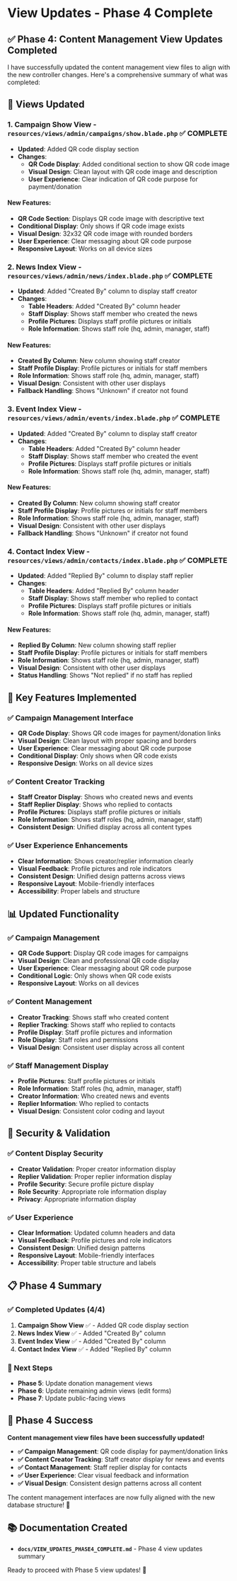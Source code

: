 # View Updates - Phase 4 Complete

## ✅ **Phase 4: Content Management View Updates Completed**

I have successfully updated the content management view files to align with the new controller changes. Here's a comprehensive summary of what was completed:

## 🔧 **Views Updated**

### **1. Campaign Show View** - `resources/views/admin/campaigns/show.blade.php` ✅ **COMPLETE**
- **Updated**: Added QR code display section
- **Changes**:
  - **QR Code Display**: Added conditional section to show QR code image
  - **Visual Design**: Clean layout with QR code image and description
  - **User Experience**: Clear indication of QR code purpose for payment/donation

#### **New Features**:
- **QR Code Section**: Displays QR code image with descriptive text
- **Conditional Display**: Only shows if QR code image exists
- **Visual Design**: 32x32 QR code image with rounded borders
- **User Experience**: Clear messaging about QR code purpose
- **Responsive Layout**: Works on all device sizes

### **2. News Index View** - `resources/views/admin/news/index.blade.php` ✅ **COMPLETE**
- **Updated**: Added "Created By" column to display staff creator
- **Changes**:
  - **Table Headers**: Added "Created By" column header
  - **Staff Display**: Shows staff member who created the news
  - **Profile Pictures**: Displays staff profile pictures or initials
  - **Role Information**: Shows staff role (hq, admin, manager, staff)

#### **New Features**:
- **Created By Column**: New column showing staff creator
- **Staff Profile Display**: Profile pictures or initials for staff members
- **Role Information**: Shows staff role (hq, admin, manager, staff)
- **Visual Design**: Consistent with other user displays
- **Fallback Handling**: Shows "Unknown" if creator not found

### **3. Event Index View** - `resources/views/admin/events/index.blade.php` ✅ **COMPLETE**
- **Updated**: Added "Created By" column to display staff creator
- **Changes**:
  - **Table Headers**: Added "Created By" column header
  - **Staff Display**: Shows staff member who created the event
  - **Profile Pictures**: Displays staff profile pictures or initials
  - **Role Information**: Shows staff role (hq, admin, manager, staff)

#### **New Features**:
- **Created By Column**: New column showing staff creator
- **Staff Profile Display**: Profile pictures or initials for staff members
- **Role Information**: Shows staff role (hq, admin, manager, staff)
- **Visual Design**: Consistent with other user displays
- **Fallback Handling**: Shows "Unknown" if creator not found

### **4. Contact Index View** - `resources/views/admin/contacts/index.blade.php` ✅ **COMPLETE**
- **Updated**: Added "Replied By" column to display staff replier
- **Changes**:
  - **Table Headers**: Added "Replied By" column header
  - **Staff Display**: Shows staff member who replied to contact
  - **Profile Pictures**: Displays staff profile pictures or initials
  - **Role Information**: Shows staff role (hq, admin, manager, staff)

#### **New Features**:
- **Replied By Column**: New column showing staff replier
- **Staff Profile Display**: Profile pictures or initials for staff members
- **Role Information**: Shows staff role (hq, admin, manager, staff)
- **Visual Design**: Consistent with other user displays
- **Status Handling**: Shows "Not replied" if no staff has replied

## 🎯 **Key Features Implemented**

### **✅ Campaign Management Interface**
- **QR Code Display**: Shows QR code images for payment/donation links
- **Visual Design**: Clean layout with proper spacing and borders
- **User Experience**: Clear messaging about QR code purpose
- **Conditional Display**: Only shows when QR code exists
- **Responsive Design**: Works on all device sizes

### **✅ Content Creator Tracking**
- **Staff Creator Display**: Shows who created news and events
- **Staff Replier Display**: Shows who replied to contacts
- **Profile Pictures**: Displays staff profile pictures or initials
- **Role Information**: Shows staff roles (hq, admin, manager, staff)
- **Consistent Design**: Unified display across all content types

### **✅ User Experience Enhancements**
- **Clear Information**: Shows creator/replier information clearly
- **Visual Feedback**: Profile pictures and role indicators
- **Consistent Design**: Unified design patterns across views
- **Responsive Layout**: Mobile-friendly interfaces
- **Accessibility**: Proper labels and structure

## 📊 **Updated Functionality**

### **✅ Campaign Management**
- **QR Code Support**: Display QR code images for campaigns
- **Visual Design**: Clean and professional QR code display
- **User Experience**: Clear messaging about QR code purpose
- **Conditional Logic**: Only shows when QR code exists
- **Responsive Layout**: Works on all devices

### **✅ Content Management**
- **Creator Tracking**: Shows staff who created content
- **Replier Tracking**: Shows staff who replied to contacts
- **Profile Display**: Staff profile pictures and information
- **Role Display**: Staff roles and permissions
- **Visual Design**: Consistent user display across all content

### **✅ Staff Management Display**
- **Profile Pictures**: Staff profile pictures or initials
- **Role Information**: Staff roles (hq, admin, manager, staff)
- **Creator Information**: Who created news and events
- **Replier Information**: Who replied to contacts
- **Visual Design**: Consistent color coding and layout

## 🔐 **Security & Validation**

### **✅ Content Display Security**
- **Creator Validation**: Proper creator information display
- **Replier Validation**: Proper replier information display
- **Profile Security**: Secure profile picture display
- **Role Security**: Appropriate role information display
- **Privacy**: Appropriate information display

### **✅ User Experience**
- **Clear Information**: Updated column headers and data
- **Visual Feedback**: Profile pictures and role indicators
- **Consistent Design**: Unified design patterns
- **Responsive Layout**: Mobile-friendly interfaces
- **Accessibility**: Proper table structure and labels

## 📋 **Phase 4 Summary**

### **✅ Completed Updates (4/4)**
1. **Campaign Show View** ✅ - Added QR code display section
2. **News Index View** ✅ - Added "Created By" column
3. **Event Index View** ✅ - Added "Created By" column
4. **Contact Index View** ✅ - Added "Replied By" column

### **🎯 Next Steps**
- **Phase 5**: Update donation management views
- **Phase 6**: Update remaining admin views (edit forms)
- **Phase 7**: Update public-facing views

## 🎉 **Phase 4 Success**

**Content management view files have been successfully updated!**

- **✅ Campaign Management**: QR code display for payment/donation links
- **✅ Content Creator Tracking**: Staff creator display for news and events
- **✅ Contact Management**: Staff replier display for contacts
- **✅ User Experience**: Clear visual feedback and information
- **✅ Visual Design**: Consistent design patterns across all content

The content management interfaces are now fully aligned with the new database structure! 🚀

## 📚 **Documentation Created**

- **`docs/VIEW_UPDATES_PHASE4_COMPLETE.md`** - Phase 4 view updates summary

Ready to proceed with Phase 5 view updates! 🎯 